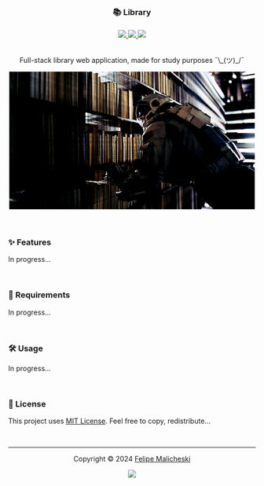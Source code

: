 <h3 align="center">
   📚 Library
</h3>

<!--<h6 align="center">
    <a href="/" target="_blank">Production</a>
    ·
    <a href="/" target="_blank">Develop</a>
	·
    <a href="/" target="_blank">Develop</a>
</h6> -->

<h6 align="center">
	<a href="https://github.com/CarlosPadaria/library/stargazers">
		<img src="https://img.shields.io/github/stars/CarlosPadaria/library?style=for-the-badge&color=C9CBFF&logoColor=D9E0EE&labelColor=302D41">
	</a>
	<a href="https://github.com/CarlosPadaria/library/issues">
		<img src="https://img.shields.io/github/issues/CarlosPadaria/library?colorA=363a4f&colorB=f5a97f&style=for-the-badge">
	</a>
	<a href="https://github.com/CarlosPadaria/library/contributors">
		<img src="https://img.shields.io/github/contributors/CarlosPadaria/library?colorA=363a4f&colorB=a6da95&style=for-the-badge">
	</a>
</h6>

<p align="center">
    Full-stack library web application, made for study purposes ¯\_(ツ)_/¯
</p>

<p align="center">
    <img src="LIBRARY.gif" alt="Screenshot of the project">
</p>

&nbsp;

### ✨ Features

In progress...
<!--- **First example:** description here...
- **Second example:** description here...
- ...-->

&nbsp;

### 🧰 Requirements

In progress...
<!--
- [Node.js (^20.11.1)](http://nodejs.org/)
- ...
-->
&nbsp;

### 🛠 Usage

In progress...
<!--
1. Clone the repository:

```console
git clone https://github.com/CarlosPadaria/library.git
```

2. Install the dependencies:

```console
bun install
```

3. Run the local environment:

```console
bun run dev
```
-->

&nbsp;
<!--
> [!IMPORTANT]  
> Don't forget to run ESLint and Prettier before committing:

```console
bun run lint
```

```console
bun run format
```

&nbsp;
-->
<!--
### 🚀 Deploy

Describe the deployment process.

&nbsp;

### ✍️ Issues

Feel free to open an issue if you find a bug or have a suggestion.

> [!IMPORTANT]  
> Fill out the issue template accordingly for accurate and faster responses.

&nbsp;

### 👐 Contributing

> [!NOTE]  
> This section and file are optional for solo projects.

See [CONTRIBUTING.md](CONTRIBUTING.md).

&nbsp;
-->

###  📜 License
<!--
> [!NOTE]  
> This section and file are optional for solo projects.-->

This project uses [MIT License](LICENSE). Feel free to copy, redistribute...

&nbsp;

<!--
### 🔗 Links

> [!NOTE]  
> This section is optional.

- [Website](/)
- [Documentation](/)
- ...

&nbsp;
-->
---

<p align="center">
	Copyright &copy; 2024 
	<a href="https://github.com/CarlosPadaria" target="_blank">
		Felipe Malicheski
	</a>
<p align="center">
	<a href="https://github.com/CarlosPadaria/library/blob/main/LICENSE">
		<img src="https://img.shields.io/static/v1.svg?style=for-the-badge&label=License&message=MIT&logoColor=d9e0ee&colorA=363a4f&colorB=b7bdf8"/>
	</a>
</p>
